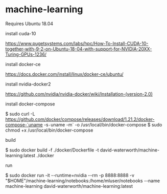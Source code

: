 # machine-learning

Requires Ubuntu 18.04

install cuda-10

https://www.pugetsystems.com/labs/hpc/How-To-Install-CUDA-10-together-with-9-2-on-Ubuntu-18-04-with-support-for-NVIDIA-20XX-Turing-GPUs-1236/

install docker-ce

https://docs.docker.com/install/linux/docker-ce/ubuntu/

install nvidia-docker2

https://github.com/nvidia/nvidia-docker/wiki/Installation-(version-2.0)

install docker-compose

$ sudo curl -L https://github.com/docker/compose/releases/download/1.21.2/docker-compose-`uname -s`-`uname -m` -o /usr/local/bin/docker-compose
$ sudo chmod +x /usr/local/bin/docker-compose

build

$ sudo docker build -f ./docker/Dockerfile -t david-waterworth/machine-learning:latest  ./docker

run

$ sudo docker run -it --runtime=nvidia --rm -p 8888:8888 -v "$HOME"/machine-learning/notebooks:/home/mluser/notebooks --name machine-learning david-waterworth/machine-learning:latest